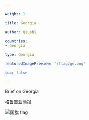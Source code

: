 ```yaml
---

weight: 1

title: Georgia

author: Qiushi 

countries: 
- Georgia

type: Georgia

featuredImagePreview: '/flag/ge.png'

toc: false 

---
```


Brief on Georgia

格鲁吉亚简报 

<!--more-->

![国旗 flag](/flag/ge.png)